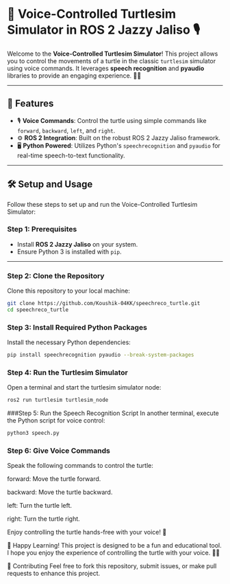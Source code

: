 # 🐢 Voice-Controlled Turtlesim Simulator in ROS 2 Jazzy Jaliso 🎙️

Welcome to the **Voice-Controlled Turtlesim Simulator**! This project allows you to control the movements of a turtle in the classic `turtlesim` simulator using voice commands. It leverages **speech recognition** and **pyaudio** libraries to provide an engaging experience. 🐢✨

---

## 🚀 Features

- 🎙️ **Voice Commands**: Control the turtle using simple commands like `forward`, `backward`, `left`, and `right`.
- ⚙️ **ROS 2 Integration**: Built on the robust ROS 2 Jazzy Jaliso framework.
- 🖥️ **Python Powered**: Utilizes Python's `speechrecognition` and `pyaudio` for real-time speech-to-text functionality.

---

## 🛠️ Setup and Usage

Follow these steps to set up and run the Voice-Controlled Turtlesim Simulator:

### Step 1: Prerequisites
- Install **ROS 2 Jazzy Jaliso** on your system.
- Ensure Python 3 is installed with `pip`.

---

### Step 2: Clone the Repository
Clone this repository to your local machine:
```bash
git clone https://github.com/Koushik-04KK/speechreco_turtle.git
cd speechreco_turtle
```

### Step 3: Install Required Python Packages
Install the necessary Python dependencies:
```bash
pip install speechrecognition pyaudio --break-system-packages
```

### Step 4: Run the Turtlesim Simulator
Open a terminal and start the turtlesim simulator node:
```bash
ros2 run turtlesim turtlesim_node
```

###Step 5: Run the Speech Recognition Script
In another terminal, execute the Python script for voice control:
```bash
python3 speech.py
```

### Step 6: Give Voice Commands
Speak the following commands to control the turtle:

forward: Move the turtle forward.

backward: Move the turtle backward.

left: Turn the turtle left.

right: Turn the turtle right.

Enjoy controlling the turtle hands-free with your voice! 🎉

🎉 Happy Learning!
This project is designed to be a fun and educational tool. I hope you enjoy the experience of controlling the turtle with your voice. 🐢✨

🖤 Contributing
Feel free to fork this repository, submit issues, or make pull requests to enhance this project.

